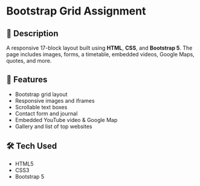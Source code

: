 # Bootstrap Grid Assignment

## 📌 Description
A responsive 17-block layout built using **HTML**, **CSS**, and **Bootstrap 5**. The page includes images, forms, a timetable, embedded videos, Google Maps, quotes, and more.

## 🚀 Features
- Bootstrap grid layout
- Responsive images and iframes
- Scrollable text boxes
- Contact form and journal
- Embedded YouTube video & Google Map
- Gallery and list of top websites

## 🛠️ Tech Used
- HTML5
- CSS3
- Bootstrap 5


